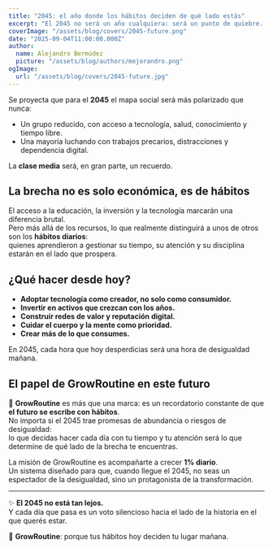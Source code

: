 ```yaml
---
title: "2045: el año donde los hábitos deciden de qué lado estás"
excerpt: "El 2045 no será un año cualquiera: será un punto de quiebre. La clase media tal y como la conocemos se habrá diluido, y la diferencia entre prosperar o sobrevivir dependerá de lo que cultivaste día tras día en las décadas anteriores."
coverImage: "/assets/blog/covers/2045-future.png"
date: "2025-09-04T11:00:00.000Z"
author:
  name: Alejandro Bermúdez
  picture: "/assets/blog/authors/mejorandro.png"
ogImage:
  url: "/assets/blog/covers/2045-future.jpg"
---
```


Se proyecta que para el **2045** el mapa social será más polarizado que nunca:  
- Un grupo reducido, con acceso a tecnología, salud, conocimiento y tiempo libre.  
- Una mayoría luchando con trabajos precarios, distracciones y dependencia digital.  

La **clase media** será, en gran parte, un recuerdo.  

## La brecha no es solo económica, es de hábitos

El acceso a la educación, la inversión y la tecnología marcarán una diferencia brutal.  
Pero más allá de los recursos, lo que realmente distinguirá a unos de otros son los **hábitos diarios**:  
quienes aprendieron a gestionar su tiempo, su atención y su disciplina estarán en el lado que prospera.  

## ¿Qué hacer desde hoy?

- **Adoptar tecnología como creador, no solo como consumidor.**  
- **Invertir en activos que crezcan con los años.**  
- **Construir redes de valor y reputación digital.**  
- **Cuidar el cuerpo y la mente como prioridad.**  
- **Crear más de lo que consumes.**  

En 2045, cada hora que hoy desperdicias será una hora de desigualdad mañana.  

## El papel de GrowRoutine en este futuro

🌱 **GrowRoutine** es más que una marca: es un recordatorio constante de que **el futuro se escribe con hábitos**.  
No importa si el 2045 trae promesas de abundancia o riesgos de desigualdad:  
lo que decidas hacer cada día con tu tiempo y tu atención será lo que determine de qué lado de la brecha te encuentras.  

La misión de GrowRoutine es acompañarte a crecer **1% diario**.  
Un sistema diseñado para que, cuando llegue el 2045, no seas un espectador de la desigualdad, sino un protagonista de la transformación.  

---

✨ **El 2045 no está tan lejos.**  
Y cada día que pasa es un voto silencioso hacia el lado de la historia en el que querés estar.  

🌱 **GrowRoutine**: porque tus hábitos hoy deciden tu lugar mañana.
